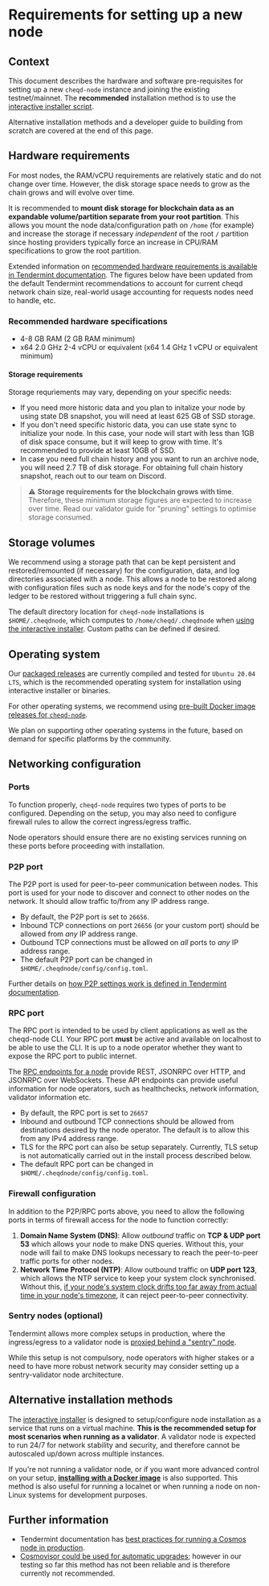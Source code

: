 # Requirements for setting up a new node

## Context

This document describes the hardware and software pre-requisites for setting up a new `cheqd-node` instance and joining the existing testnet/mainnet. The **recommended** installation method is to use the [interactive installer script](README.md).

Alternative installation methods and a developer guide to building from scratch are covered at the end of this page.

## Hardware requirements

For most nodes, the RAM/vCPU requirements are relatively static and do not change over time. However, the disk storage space needs to grow as the chain grows and will evolve over time.

It is recommended to **mount disk storage for blockchain data as an expandable volume/partition separate from your root partition**. This allows you mount the node data/configuration path on `/home` (for example) and increase the storage if necessary *independent* of the root `/` partition since hosting providers typically force an increase in CPU/RAM specifications to grow the root partition.

Extended information on [recommended hardware requirements is available in Tendermint documentation](https://docs.cometbft.com/main/explanation/core/running-in-production#hardware). The figures below have been updated from the default Tendermint recommendations to account for current cheqd network chain size, real-world usage accounting for requests nodes need to handle, etc.

### Recommended hardware specifications

* 4-8 GB RAM (2 GB RAM minimum)
* x64 2.0 GHz 2-4 vCPU or equivalent (x64 1.4 GHz 1 vCPU or equivalent minimum)

#### Storage requirements

Storage requriements may vary, depending on your specific needs:

* If you need more historic data and you plan to initalize your node by using state DB snapshot, you will need at least 625 GB of SSD storage.
* If you don't need specific historic data, you can use state sync to initialize your node. In this case, your node will start with less than 1GB of disk space consume, but it will keep to grow with time. It's recommended to provide at least 10GB of SSD.
* In case you need full chain history and you want to run an archive node, you will need 2.7 TB of disk storage. For obtaining full chain history snapshot, reach out to our team on Discord.

> ⚠️ **Storage requirements for the blockchain grows with time**. Therefore, these minimum storage figures are expected to increase over time. Read our validator guide for "pruning" settings to optimise storage consumed.

## Storage volumes

We recommend using a storage path that can be kept persistent and restored/remounted (if necessary) for the configuration, data, and log directories associated with a node. This allows a node to be restored along with configuration files such as node keys and for the node's copy of the ledger to be restored without triggering a full chain sync.

The default directory location for `cheqd-node` installations is `$HOME/.cheqdnode`, which computes to `/home/cheqd/.cheqdnode` when [using the interactive installer](README.md). Custom paths can be defined if desired.

## Operating system

Our [packaged releases](https://github.com/cheqd/cheqd-node/releases) are currently compiled and tested for `Ubuntu 20.04 LTS`, which is the recommended operating system for installation using interactive installer or binaries.

For other operating systems, we recommend using [pre-built Docker image releases for `cheqd-node`](https://github.com/orgs/cheqd/packages?repo_name=cheqd-node).

We plan on supporting other operating systems in the future, based on demand for specific platforms by the community.

## Networking configuration

### Ports

To function properly, `cheqd-node` requires two types of ports to be configured. Depending on the setup, you may also need to configure firewall rules to allow the correct ingress/egress traffic.

Node operators should ensure there are no existing services running on these ports before proceeding with installation.

### P2P port

The P2P port is used for peer-to-peer communication between nodes. This port is used for your node to discover and connect to other nodes on the network. It should allow traffic to/from any IP address range.

* By default, the P2P port is set to `26656`.
* Inbound TCP connections on port `26656` (or your custom port) should be allowed from *any* IP address range.
* Outbound TCP connections must be allowed on *all* ports to *any* IP address range.
* The default P2P port can be changed in `$HOME/.cheqdnode/config/config.toml`.

Further details on [how P2P settings work is defined in Tendermint documentation](https://docs.cometbft.com/main/explanation/core/running-in-production#p2p).

### RPC port

The RPC port is intended to be used by client applications as well as the cheqd-node CLI. Your RPC port **must** be active and available on localhost to be able to use the CLI. It is up to a node operator whether they want to expose the RPC port to public internet.

The [RPC endpoints for a node](https://docs.cometbft.com/main/explanation/core/rpc) provide REST, JSONRPC over HTTP, and JSONRPC over WebSockets. These API endpoints can provide useful information for node operators, such as healthchecks, network information, validator information etc.

* By default, the RPC port is set to `26657`
* Inbound and outbound TCP connections should be allowed from destinations desired by the node operator. The default is to allow this from any IPv4 address range.
* TLS for the RPC port can also be setup separately. Currently, TLS setup is not automatically carried out in the install process described below.
* The default RPC port can be changed in `$HOME/.cheqdnode/config/config.toml`.

### Firewall configuration

In addition to the P2P/RPC ports above, you need to allow the following ports in terms of firewall access for the node to function correctly:

1. **Domain Name System (DNS)**: Allow *outbound* traffic on **TCP & UDP port 53** which allows your node to make DNS queries. Without this, your node will fail to make DNS lookups necessary to reach the peer-to-peer traffic ports for other nodes.
2. **Network Time Protocol (NTP)**: Allow outbound traffic on **UDP port 123**, which allows the NTP service to keep your system clock synchronised. Without this, [if your node's system clock drifts too far away from actual time in your node's timezone](https://www.digitalocean.com/community/tutorials/how-to-configure-ntp-for-use-in-the-ntp-pool-project-on-ubuntu-16-04#troubleshooting-connectivity-issues), it can reject peer-to-peer connectivity.

### Sentry nodes (optional)

Tendermint allows more complex setups in production, where the ingress/egress to a validator node is [proxied behind a "sentry" node](https://docs.cometbft.com/main/explanation/core/validators).

While this setup is not compulsory, node operators with higher stakes or a need to have more robust network security may consider setting up a sentry-validator node architecture.

## Alternative installation methods

The [interactive installer](README.md) is designed to setup/configure node installation as a service that runs on a virtual machine. **This is the recommended setup for most scenarios when running as a validator**. A validator node is expected to run 24/7 for network stability and security, and therefore cannot be autoscaled up/down across multiple instances.

If you're not running a validator node, or if you want more advanced control on your setup, [**installing with a Docker image**](docker.md) is also supported. This method is also useful for running a localnet or when running a node on non-Linux systems for development purposes.

## Further information

* Tendermint documentation has [best practices for running a Cosmos node in production](https://docs.cometbft.com/main/explanation/core/running-in-production).
* [Сosmovisor could be used for automatic upgrades](https://docs.cosmos.network/main/tooling/cosmovisor); however in our testing so far this method has not been reliable and is therefore currently not recommended.
